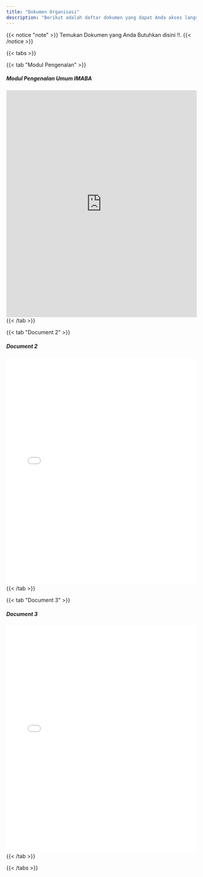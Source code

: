 ```yaml
---
title: "Dokumen Organisasi"
description: "Berikut adalah daftar dokumen yang dapat Anda akses langsung di halaman ini."
---
```

{{< notice "note" >}}
Temukan Dokumen yang Anda Butuhkan disini !!.
{{< /notice >}}

{{< tabs >}}

{{< tab "Modul Pengenalan" >}}
##### Modul Pengenalan Umum IMABA

<iframe src="https://drive.google.com/file/d/1xAnuX-wG6CwEi-5_z0kVCIftQsPzIvpI/preview" width="100%" height="600px" style="border: none;" allow="autoplay"></iframe>
{{< /tab >}}

{{< tab "Document 2" >}}
##### Document 2

<iframe src="/pdf/document2.pdf" width="100%" height="600px" style="border: none;"></iframe>
{{< /tab >}}

{{< tab "Document 3" >}}
##### Document 3

<iframe src="/pdf/document3.pdf" width="100%" height="600px" style="border: none;"></iframe>
{{< /tab >}}

{{< /tabs >}}
